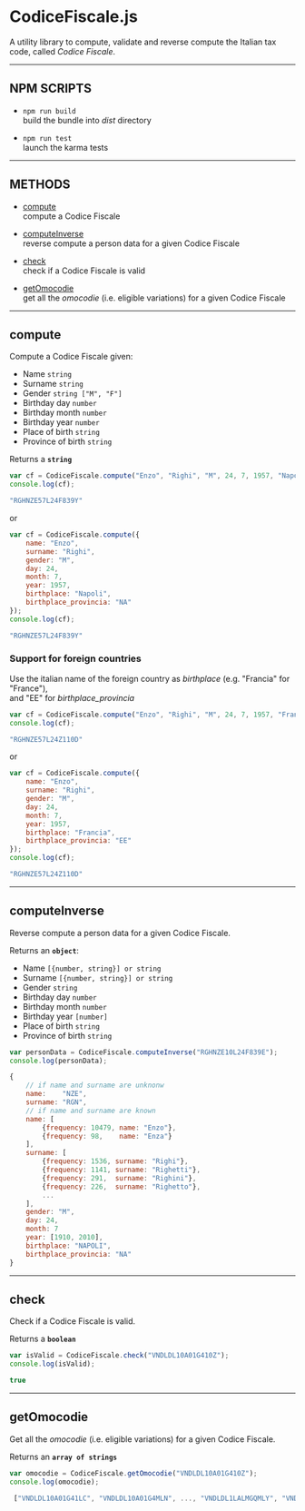 # CodiceFiscale.js
A utility library to compute, validate and reverse compute the Italian tax code, called *Codice Fiscale*.

------------------
## NPM SCRIPTS
- `npm run build`  
build the bundle into *dist* directory

- `npm run test`  
launch the karma tests

----------
## METHODS
- [compute](#compute)  
compute a Codice Fiscale

- [computeInverse](#computeinverse)  
reverse compute a person data for a given Codice Fiscale

- [check](#check)  
check if a Codice Fiscale is valid

- [getOmocodie](#getomocodie)  
get all the *omocodie* (i.e. eligible variations) for a given Codice Fiscale

----------
## compute
Compute a Codice Fiscale given:
 - Name `string`
 - Surname `string`
 - Gender `string ["M", "F"]`
 - Birthday day `number`
 - Birthday month `number`
 - Birthday year `number`
 - Place of birth `string`
 - Province of birth `string`

 Returns a **`string`**
```js
var cf = CodiceFiscale.compute("Enzo", "Righi", "M", 24, 7, 1957, "Napoli", "NA");
console.log(cf);

"RGHNZE57L24F839Y"
```
or
```js
var cf = CodiceFiscale.compute({
    name: "Enzo",
    surname: "Righi",
    gender: "M",
    day: 24,
    month: 7,
    year: 1957,
    birthplace: "Napoli", 
    birthplace_provincia: "NA"
});
console.log(cf);

"RGHNZE57L24F839Y"
```
### Support for foreign countries
Use the italian name of the foreign country as *birthplace* (e.g. "Francia" for "France"),  
and "EE" for *birthplace_provincia*
```js
var cf = CodiceFiscale.compute("Enzo", "Righi", "M", 24, 7, 1957, "Francia", "EE");
console.log(cf);

"RGHNZE57L24Z110D"
```
or
```js
var cf = CodiceFiscale.compute({
    name: "Enzo",
    surname: "Righi",
    gender: "M",
    day: 24,
    month: 7,
    year: 1957,
    birthplace: "Francia", 
    birthplace_provincia: "EE"
});
console.log(cf);

"RGHNZE57L24Z110D"
```
-----------------
## computeInverse
Reverse compute a person data for a given Codice Fiscale.

Returns an **`object`**:
 - Name `[{number, string}] or string`
 - Surname `[{number, string}] or string`
 - Gender `string`
 - Birthday day `number`
 - Birthday month `number`
 - Birthday year `[number]`
 - Place of birth `string`
 - Province of birth `string`

```js
var personData = CodiceFiscale.computeInverse("RGHNZE10L24F839E");
console.log(personData);

{
    // if name and surname are unknonw
    name:    "NZE",
    surname: "RGN",
    // if name and surname are known
    name: [
        {frequency: 10479, name: "Enzo"},
        {frequency: 98,    name: "Enza"}
    ],
    surname: [
        {frequency: 1536, surname: "Righi"},
        {frequency: 1141, surname: "Righetti"},
        {frequency: 291,  surname: "Righini"},
        {frequency: 226,  surname: "Righetto"},
        ...
    ],
    gender: "M",
    day: 24,
    month: 7
    year: [1910, 2010],
    birthplace: "NAPOLI",
    birthplace_provincia: "NA"
}
```
--------
## check
Check if a Codice Fiscale is valid.

Returns a **`boolean`**

```js
var isValid = CodiceFiscale.check("VNDLDL10A01G410Z");
console.log(isValid);

true
```
----------
## getOmocodie
Get all the *omocodie* (i.e. eligible variations) for a given Codice Fiscale.

Returns an **`array of strings`**
```js
var omocodie = CodiceFiscale.getOmocodie("VNDLDL10A01G410Z");
console.log(omocodie);

 ["VNDLDL10A01G41LC", "VNDLDL10A01G4MLN", ..., "VNDLDL1LALMGQMLY", "VNDLDLMLALMGQMLQ"]
```